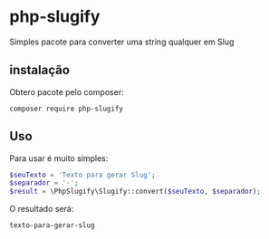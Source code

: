 # php-slugify
Simples pacote para converter uma string qualquer em Slug

## instalação
Obtero pacote pelo composer:

```shell
composer require php-slugify
```

## Uso
Para usar é muito simples:

```php
$seuTexto = 'Texto para gerar Slug';
$separador = '-';
$result = \PhpSlugify\Slugify::convert($seuTexto, $separador);
```

O resultado será:
```
texto-para-gerar-slug
```
